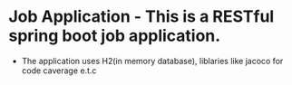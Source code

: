 # Job Application - This is a RESTful spring boot job application.
* The application uses H2(in memory database), liblaries like jacoco for code caverage e.t.c
